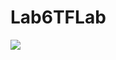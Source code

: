 # Lab6TFLab
<img src="https://github.com/Evalenc6/Lab6TFLab/blob/main/Kapture%202023-10-17%20at%2011.21.18.gif">
